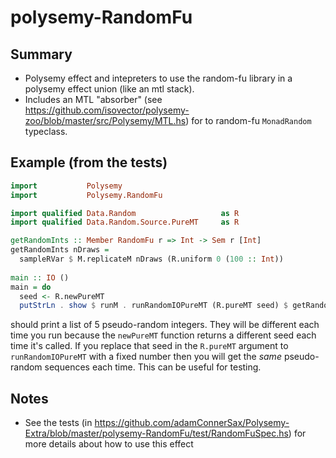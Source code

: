 # polysemy-RandomFu

## Summary
- Polysemy effect and intepreters to use the random-fu library in a polysemy effect union (like an mtl stack).
- Includes an MTL "absorber" (see https://github.com/isovector/polysemy-zoo/blob/master/src/Polysemy/MTL.hs) for
to random-fu ```MonadRandom``` typeclass.

## Example (from the tests)
```haskell
import           Polysemy
import           Polysemy.RandomFu

import qualified Data.Random                   as R
import qualified Data.Random.Source.PureMT     as R

getRandomInts :: Member RandomFu r => Int -> Sem r [Int]
getRandomInts nDraws =
  sampleRVar $ M.replicateM nDraws (R.uniform 0 (100 :: Int))
  
main :: IO ()
main = do
  seed <- R.newPureMT
  putStrLn . show $ runM . runRandomIOPureMT (R.pureMT seed) $ getRandomInts 5
```
should print a list of 5 pseudo-random integers. 
They will be different each time you run because the ```newPureMT``` function 
returns a different seed each time it's called.  If you replace that seed in 
the ```R.pureMT``` argument to ```runRandomIOPureMT``` with a fixed number
then you will get the *same* pseudo-random sequences each time.  This can be
useful for testing.

## Notes
- See the tests (in https://github.com/adamConnerSax/Polysemy-Extra/blob/master/polysemy-RandomFu/test/RandomFuSpec.hs) 
for more details about how to use this effect
